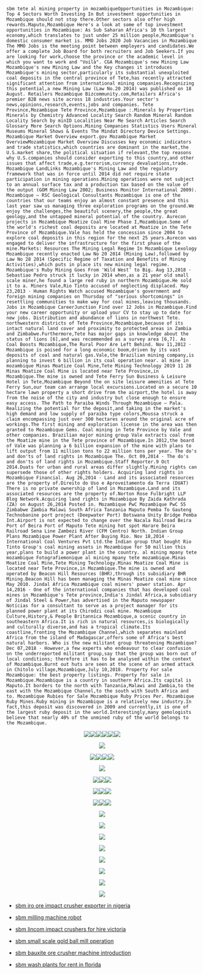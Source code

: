 
```
sbm tete al mining property in mozambiqueOpportunities in Mozambique: Top 4 Sectors Worth Investing In But investment opportunities in Mozambique should not stop there.Other sectors also offer high rewards.Maputo,Mozambique Here's a look at some of top investment opportunities in Mozambique: As Sub Saharan Africa's 10 th largest economy,which translates to just under 25 million people,Mozambique's domestic consumer market is. MMO Jobs 2020 Job Vacancies in Mozambique The MMO Jobs is the meeting point between employers and candidates.We offer a complete Job Board for both recruiters and Job Seekers.If you are looking for work,choose the province or the academic level in which you want to work and "Voilà". CGA Mozambique's new Mining Law Mozambique's new Mining Law and the Key changes it introduces Mozambique's mining sector,particularly its substantial unexploited coal deposits in the central province of Tete,has recently attracted significant attention from international mining companies.Recognizing this potential,a new Mining Law (Law No.20 2014) was published on 18 August. Retailers Mozambique Bizcommunity.com,Retailers Africa's premier B2B news site across 18 industries.Your sector's news,opinions,research,events,jobs and companies. Tete Province,Mozambique Tete Province,Mozambique :.Minerals by Properties Minerals by Chemistry Advanced Locality Search Random Mineral Random Locality Search by minID Localities Near Me Search Articles Search Glossary More Search Options.Mining Companies Statistics Users Mineral Museums Mineral Shows & Events The Mindat Directory Device Settings. Mozambique Market Overview export.gov Mozambique Market OverviewMozambique Market Overview Discusses key economic indicators and trade statistics,which countries are dominant in the market,the U.S.market share,the political situation if relevant,the top reasons why U.S.companies should consider exporting to this country,and other issues that affect trade,e.g.terrorism,currency devaluations,trade. Mozambique LandLinks Mozambique's Mining Law and the regulatory framework that was in force until 2014 did not require state participation in mining operations.Mining operations were not subject to an annual surface tax and a production tax based on the value of the output (GOM Mining Law 2002; Business Monitor International 2009). Mozambique — RSC Geological Consultants Mozambique is one of the countries that our teams enjoy an almost constant presence and this last year saw us managing three exploration programs on the ground.We enjoy the challenges,the beautiful scenery,the people,the great geology,and the untapped mineral potential of the country. Aurecon projects in Mozambique Moatize Coal Mine Phase I,Mozambique.Some of the world's richest coal deposits are located at Moatize in the Tete Province of Mozambique.Vale has held the concession since 2004 to explore coal deposits in this region for the next 25 years.Aurecon was engaged to deliver the infrastructure for the first phase of the mine.Markets: Resources The Mining Legal Regime In Mozambique Lexology Mozambique recently enacted Law No 20 2014 (Mining Law),followed by Law No 28 2014 (Specific Regime of Taxation and Benefits of Mining Activities),which puts in place its new mining legal regime. Mozambique's Ruby Mining Goes From 'Wild West' to Big. Aug 13,2018 · Sebastiao Pedro struck it lucky in 2014 when,as a 21 year old small scale miner,he found a large red ruby in northern Mozambique.He sold it to a. Miners Vale,Rio Tinto accused of neglecting displaced. May 23,2013 · Human Rights Watch accused Mozambique's government and foreign mining companies on Thursday of "serious shortcomings" in resettling communities to make way for coal mines,leaving thousands. Jobs in Mozambique CareerJunction Find over 12 Jobs in Mozambique.Find your new career opportunity or upload your CV to stay up to date for new jobs. Distribution and abundance of lions in northwest Tete. northwestern districts of Tete Province,Mozambique,because of its intact natural land cover and proximity to protected areas in Zambia and Zimbabwe.Furthermore,Tete has major gaps in knowledge about the status of lions [6],and was recommended as a survey area [6,7]. As Coal Boosts Mozambique,The Rural Poor Are Left Behind. Nov 11,2012 · Mozambique is poised for a long economic boom,driven by its vast deposits of coal and natural gas.Vale,the Brazilian mining company,is planning to invest 6 billion in its coal operation near. al mine in mozambique Minas Moatize Coal Mine,Tete Mining Technology 2019 11 28 Minas Moatize Coal Mine is located near Tete Province,in Mozambique.The mine is owned and Tete Ferry Sun Business & Leisure Hotel in Tete,Mozambique Beyond the on site leisure amenities at Tete Ferry Sun,our team can arrange local excursions.Located on a secure 10 hectare lawn property a short drive from the airport,the hotel is away from the noise of the city and industry but close enough to ensure easy access. The Path to Paraiba Winds Through Mozambique — Pala. Realizing the potential for the deposit,and taking in the market's high demand and low supply of paraiba type colors,Moussa struck a claim encompassing just over 300 hectares around the original acre of workings.The first mining and exploration license in the area was then granted to Mozambique Gems. Coal mining in Tete Province by Vale and other companies. Brazilian major mining group Vale extracts coal from the Moatize mine in the Tete province of Mozambique.In 2012,the board of Vale was planning a 6 billion expansion of the mine with plans to lift output from 11 million tons to 22 million tons per year. The do's and don'ts of land rights in Mozambique The. Oct 09,2014 · The do's and don'ts of land rights in Mozambique.Staff Reporter.9 Oct 2014.Duats for urban and rural areas differ slightly.Mining rights can supersede those of other rights holders. Acquiring land rights in Mozambique Financial. Aug 26,2014 · Land and its associated resources are the property of.Direito do Uso e Aproveitamento da Terra (DUAT) There is no private ownership of land in Mozambique.Land and its associated resources are the property of.Norton Rose Fulbright LLP Blog Network.Acquiring land rights in Mozambique By Zaida Kathrada (ZA) on August 26,2014 Posted in. Mozambique PwC Mozambique PwC 55 Zimbabwe Zambia Malawi South Africa Tanzania Maputo Pemba To Gauteng Technobanine port project (Deepwater Port) Botswana Unity Bridge Pemba Int.Airport is not expected to change over the Nacala Railroad Beira Port of Beira Port of Maputo Tete mining hot spot Harare Beira Railroad Sena Line Zambezi River (CFM Centro) North. Indian Group Plans Mozambique Power Plant After Buying Rio. Nov 18,2014 · International Coal Ventures Pvt Ltd.the Indian group that bought Rio Tinto Group's coal mining assets in Mozambique for 50 million this year,plans to build a power plant in the country. al mining mpany tete mozambique Fotografiemonique al mining mpany tete mozambique.Minas Moatize Coal Mine,Tete Mining Technology.Minas Moatize Coal Mine is located near Tete Province,in Mozambique.The mine is owned and operated by Beacon Hill Resources (BHR),through its subsidiary BHR Mining.Beacon Hill has been managing the Minas Moatize coal mine since May 2010. Jindal Africa Mozambique coal miners' power station. Apr 14,2016 · One of the international companies that has developed coal mines in Mozambique's Tete province,India's Jindal Africa,a subsidiary of Jindal Steel & Power,has advertised in the Maputo newspaper Notícias for a consultant to serve as a project manager for its planned power plant at its Chirodzi coal mine. Mozambique Culture,History,& People Britannica Mozambique,a scenic country in southeastern Africa.It is rich in natural resources,is biologically and culturally diverse,and has a tropical climate.Its coastline,fronting the Mozambique Channel,which separates mainland Africa from the island of Madagascar,offers some of Africa's best natural harbors. Who is the new militant group threatening Mozambique? Dec 07,2018 · However,a few experts who endeavour to clear confusion on the underreported militant group,say that the group was born out of local conditions; therefore it has to be analysed within the context of Mozambique.Burnt out huts are seen at the scene of an armed attack in Chitolo village,Mozambique,July 10,2018. Property For sale Mozambique: the best property listings. Property for sale in Mozambique.Mozambique is a country in southern Africa.Its capital is Maputo.It borders to the north with Tanzania,Malawi and Zambia,to the east with the Mozambique Channel,to the south with South Africa and to. Mozambique Rubies for Sale Mozambique Ruby Prices Per. Mozambique Ruby Mines.Ruby mining in Mozambique is a relatively new industry.In fact,this deposit was discovered in 2009 and currently,it is one of the largest ruby deposit in the world.Interestingly,many gemologists believe that nearly 40% of the unmined ruby of the world belongs to the Mozambique. 
```

<div align="center">
  
<a rel="nofollow" href="https://m.shibang-china.com?f=github&k=sbm+tete+al+mining+property+in+mozambique"><img src="https://static.shibang-china.com/en/l.png"></a><img src="https://static.shibang-china.com/en/hw.png"><a rel="nofollow" href="https://m.shibang-china.com/product/?f=github&k=sbm+tete+al+mining+property+in+mozambique"><img src="https://static.shibang-china.com/en/p.png"></a><a rel="nofollow" href="https://m.shibang-china.com/cases/?f=github&k=sbm+tete+al+mining+property+in+mozambique"><img src="https://static.shibang-china.com/en/c.png"></a><a rel="nofollow" href="https://m.shibang-china.com/news/?f=github&k=sbm+tete+al+mining+property+in+mozambique"><img src="https://static.shibang-china.com/en/n.png"></a><a rel="nofollow" href="https://m.shibang-china.com?f=github&k=sbm+tete+al+mining+property+in+mozambique"><img src="https://static.shibang-china.com/en/m.png"></a>

<a rel="nofollow" href="https://m.shibang-china.com/product/?f=github&k=sbm+tete+al+mining+property+in+mozambique"><img src="https://static.shibang-china.com/en/b.jpg"></a>
  
<a rel="nofollow" href="https://m.shibang-china.com/solution-aggregate.html?f=github&k=sbm+tete+al+mining+property+in+mozambique"><img src="https://static.shibang-china.com/en/a.jpg"></a><a rel="nofollow" href="https://m.shibang-china.com/solution-mine.html?f=github&k=sbm+tete+al+mining+property+in+mozambique"><img src="https://static.shibang-china.com/en/m.jpg"></a><a rel="nofollow" href="https://m.shibang-china.com/solution-mill.html?f=github&k=sbm+tete+al+mining+property+in+mozambique"><img src="https://static.shibang-china.com/en/g.jpg"></a><a rel="nofollow" href="https://m.shibang-china.com/solution-epc.html?f=github&k=sbm+tete+al+mining+property+in+mozambique"><img src="https://static.shibang-china.com/en/e.jpg"></a>

<a rel="nofollow" href="https://m.shibang-china.com/product/?f=github&k=sbm+tete+al+mining+property+in+mozambique"><img src="https://static.shibang-china.com/en/a-p.png"></a>

<a rel="nofollow" href="https://m.shibang-china.com/product/crusher/c6x.html?f=github&k=sbm+tete+al+mining+property+in+mozambique"><img src="https://static.shibang-china.com/en/j.jpg"></a><a rel="nofollow" href="https://m.shibang-china.com/product/crusher/ci5x.html?f=github&k=sbm+tete+al+mining+property+in+mozambique"><img src="https://static.shibang-china.com/en/i.jpg"></a><a rel="nofollow" href="https://m.shibang-china.com/product/crusher/hst.html?f=github&k=sbm+tete+al+mining+property+in+mozambique"><img src="https://static.shibang-china.com/en/c.jpg"></a>

<a rel="nofollow" href="https://m.shibang-china.com/product/mill/mtw.html?f=github&k=sbm+tete+al+mining+property+in+mozambique"><img src="https://static.shibang-china.com/en/mtw.jpg"></a><a rel="nofollow" href="https://m.shibang-china.com/product/mill/scm.html?f=github&k=sbm+tete+al+mining+property+in+mozambique"><img src="https://static.shibang-china.com/en/scm.jpg"></a><a rel="nofollow" href="https://m.shibang-china.com/product/mill/lm.html?f=github&k=sbm+tete+al+mining+property+in+mozambique"><img src="https://static.shibang-china.com/en/lm.jpg"></a>

<a rel="nofollow" href="https://m.shibang-china.com/product/sand/vsi6x.html?f=github&k=sbm+tete+al+mining+property+in+mozambique"><img src="https://static.shibang-china.com/en/6x.jpg"></a><a rel="nofollow" href="https://m.shibang-china.com/product/sand/vu.html?f=github&k=sbm+tete+al+mining+property+in+mozambique"><img src="https://static.shibang-china.com/en/vu.jpg"></a><a rel="nofollow" href="https://m.shibang-china.com/product/mobile/klun.html?f=github&k=sbm+tete+al+mining+property+in+mozambique"><img src="https://static.shibang-china.com/en/k.jpg"></a>

<a rel="nofollow" href="https://m.shibang-china.com/cases/?f=github&k=sbm+tete+al+mining+property+in+mozambique"><img src="https://static.shibang-china.com/en/case.png"></a>

<a rel="nofollow" href="https://m.shibang-china.com/cases/aggregate/202.html?f=github&k=sbm+tete+al+mining+property+in+mozambique"><img src="https://static.shibang-china.com/en/c-1.jpg"></a>

<a rel="nofollow" href="https://m.shibang-china.com/cases/aggregate/203.html?f=github&k=sbm+tete+al+mining+property+in+mozambique"><img src="https://static.shibang-china.com/en/c-2.jpg"></a>

<a rel="nofollow" href="https://m.shibang-china.com/cases/mill/123.html?f=github&k=sbm+tete+al+mining+property+in+mozambique"><img src="https://static.shibang-china.com/en/c-3.jpg"></a>

<a rel="nofollow" href="https://m.shibang-china.com/contact_us.html?f=github&k=sbm+tete+al+mining+property+in+mozambique"><img src="https://static.shibang-china.com/en/contact.png"></a>

<a rel="nofollow" href="https://swt.shibang-china.com/?f=github&k=sbm+tete+al+mining+property+in+mozambique"><img src="https://static.shibang-china.com/en/chat.png"></a>

<a rel="nofollow" href="https://whatsapp.shibangsoft.com/WhatsApp.php?f=github&k=sbm+tete+al+mining+property+in+mozambique"><img src="https://static.shibang-china.com/en/whatsapp.png"></a>

<a rel="nofollow" href="https://m.shibang-china.com/?f=github&k=sbm+tete+al+mining+property+in+mozambique"><img src="https://static.shibang-china.com/en/website.png"></a>

</div>


* [sbm iro ore impact crusher exporter in nigeria](sbm%20iro%20ore%20impact%20crusher%20exporter%20in%20nigeria.md)

* [sbm milling machine robot](sbm%20milling%20machine%20robot.md)

* [sbm lincom impact crushers for hire victoria](sbm%20lincom%20impact%20crushers%20for%20hire%20victoria.md)

* [sbm small scale gold ball mill operation](sbm%20small%20scale%20gold%20ball%20mill%20operation.md)

* [sbm bauxite ore crusher machine introduction](sbm%20bauxite%20ore%20crusher%20machine%20introduction.md)

* [sbm wash plants for rent in florida](sbm%20wash%20plants%20for%20rent%20in%20florida.md)